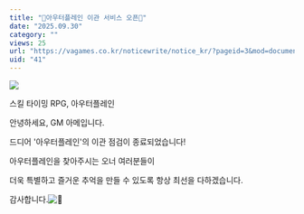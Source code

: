 ```yaml
---
title: "🎉아우터플레인 이관 서비스 오픈🎉"
date: "2025.09.30"
category: ""
views: 25
url: "https://vagames.co.kr/noticewrite/notice_kr/?pageid=3&mod=document&uid=41"
uid: "41"
---
```


![](/images/news/live/kr/41-b0b50c88.png)

  

스킬 타이밍 RPG, 아우터플레인

안녕하세요, GM 아메입니다.

  

드디어 '아우터플레인'의 이관 점검이 종료되었습니다!

  

아우터플레인을 찾아주시는 오너 여러분들이

더욱 특별하고 즐거운 추억을 만들 수 있도록 항상 최선을 다하겠습니다.

  

감사합니다.![💖](/images/news/live/kr/130-47b68f24.svg)